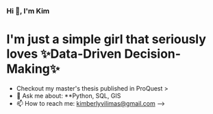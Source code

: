 ### Hi 👋, I'm Kim

# I'm just a simple girl that seriously loves ✨Data-Driven Decision-Making✨ 

- Checkout my master's thesis published in ProQuest > 
- 💬 Ask me about: **Python, SQL, GIS 
- 📫 How to reach me: kimberlyvilimas@gmail.com
-->
